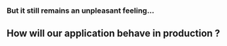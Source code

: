 ### But it still remains an unpleasant feeling...
## How will our application behave in production ?